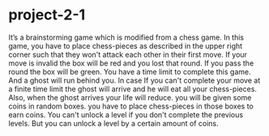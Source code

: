 # project-2-1
It’s a brainstorming game which is modified from a chess game.
In this game, you have to place chess-pieces as described in the
upper right corner such that they won't attack each other in their
first move. If your move is invalid the box will be red and you lost
that round. If you pass the round the box will be green. You have
a time limit to complete this game. And a ghost will run behind
you. In case If you can't complete your move at a finite time limit
the ghost will arrive and he will eat all your chess-pieces. Also, when the ghost arrives your life will reduce. you will be given
some coins in random boxes. you have to place chess-pieces in
those boxes to earn coins. You can't unlock a level if you don't
complete the previous levels. But you can unlock a level by a
certain amount of coins.

